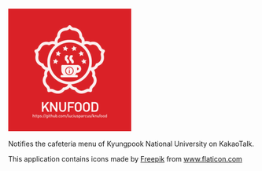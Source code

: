 ![banner](img/banner.png)

Notifies the cafeteria menu of Kyungpook National University on KakaoTalk.

<div>This application contains icons made by <a href="https://www.freepik.com" title="Freepik">Freepik</a> from <a href="https://www.flaticon.com/" title="Flaticon">www.flaticon.com</a></div>
